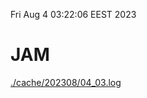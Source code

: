 Fri Aug  4 03:22:06 EEST 2023
# JAM
<a href='./cache/202308/04_03.log'>./cache/202308/04_03.log</a>
